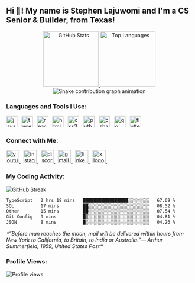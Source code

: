 <h2 align="left">Hi 👋! My name is Stephen Lajuwomi and I'm a CS Senior & Builder, from Texas!</h2>

<!-- GitHub Stats & Top Languages -->
<div align="center">
  <a href="https://github.com/SLajuwomi">
    <img src="https://github-readme-stats.vercel.app/api?username=SLajuwomi&show_icons=true&include_all_commits=true&count_private=true&hide_title=false&hide_rank=false&disable_animations=false&theme=dracula&locale=en&hide_border=false" height="150" alt="GitHub Stats"/>
  </a>
  <a href="https://github.com/SLajuwomi">
    <img src="https://github-readme-stats.vercel.app/api/top-langs?username=SLajuwomi&locale=en&hide_title=false&layout=compact&card_width=320&langs_count=6&theme=dracula&hide_border=false" height="150" alt="Top Languages"/>
  </a>
</div>

<!-- Contribution Snake -->
<div align="center">
<img src="https://raw.githubusercontent.com/SLajuwomi/SLajuwomi/output/github-contribution-grid-snake.svg" alt="Snake contribution graph animation" />
</div>

### Languages and Tools I Use:

<!-- Tech & Framework Icons -->
<p align="left">
  <img src="https://cdn.jsdelivr.net/gh/devicons/devicon/icons/javascript/javascript-original.svg" height="30" alt="javascript logo"  />  
  <img src="https://cdn.jsdelivr.net/gh/devicons/devicon/icons/typescript/typescript-original.svg" height="30" alt="typescript logo"  />  
  <img src="https://cdn.jsdelivr.net/gh/devicons/devicon/icons/react/react-original.svg" height="30" alt="react logo"  />  
  <img src="https://cdn.jsdelivr.net/gh/devicons/devicon/icons/html5/html5-original.svg" height="30" alt="html5 logo"  />  
  <img src="https://cdn.jsdelivr.net/gh/devicons/devicon/icons/css3/css3-original.svg" height="30" alt="css3 logo"  />  
  <img src="https://cdn.jsdelivr.net/gh/devicons/devicon/icons/python/python-original.svg" height="30" alt="python logo"  />  
  <img src="https://cdn.jsdelivr.net/gh/devicons/devicon/icons/csharp/csharp-original.svg" height="30" alt="csharp logo"  />  
  <img src="https://cdn.jsdelivr.net/gh/devicons/devicon/icons/go/go-original.svg" height="30" alt="go logo" />  
  <img src="https://cdn.jsdelivr.net/gh/devicons/devicon/icons/flutter/flutter-original.svg" height="30" alt="flutter logo" />  
  <!-- Add or remove icons from https://devicon.dev/ as needed -->
</p>

### Connect with Me:

<!-- Social Media Badges -->
<p align="left">
  <a href="https://www.youtube.com/@stephen_builds-v3n" target="_blank">
    <img src="https://img.shields.io/static/v1?message=Youtube&logo=youtube&label=&color=FF0000&logoColor=white&labelColor=&style=for-the-badge" height="35" alt="youtube logo"  />
  </a> 
  <a href="https://www.instagram.com/stephenbuilds_/" target="_blank">
    <img src="https://img.shields.io/static/v1?message=Instagram&logo=instagram&label=&color=E4405F&logoColor=white&labelColor=&style=for-the-badge" height="35" alt="instagram logo"  />
  </a> 
  <a href="https://discordapp.com/users/868694750365089863" target="_blank">
    <img src="https://img.shields.io/static/v1?message=Discord&logo=discord&label=&color=7289DA&logoColor=white&labelColor=&style=for-the-badge" height="35" alt="discord logo"  />
  </a> 
  <a href="mailto:stephenlajuwomi@gmail.com" target="_blank">
    <img src="https://img.shields.io/static/v1?message=Gmail&logo=gmail&label=&color=D14836&logoColor=white&labelColor=&style=for-the-badge" height="35" alt="gmail logo"  />
  </a> 
  <a href="https://www.linkedin.com/in/stephenlajuwomi/" target="_blank">
    <img src="https://img.shields.io/static/v1?message=LinkedIn&logo=linkedin&label=&color=0077B5&logoColor=white&labelColor=&style=for-the-badge" height="35" alt="linkedin logo"  />
  </a> 
  <a href="https://x.com/stephenbuilds_" target="_blank">
    <img src="https://img.shields.io/static/v1?message=X&logo=x&label=&color=000000&logoColor=white&labelColor=&style=for-the-badge" height="35" alt="x logo"  />
  </a> 
</p>

### My Coding Activity:

<!-- GitHub Streak Stats -->
[![GitHub Streak](https://streak-stats.demolab.com/?user=Slajuwomi)](https://git.io/streak-stats)

<!-- WakaTime Stats Section -->
<!--START_SECTION:waka-->

```txt
TypeScript   2 hrs 18 mins   █████████████████░░░░░░░░   67.69 %
SQL          17 mins         ██░░░░░░░░░░░░░░░░░░░░░░░   08.52 %
Other        15 mins         ██░░░░░░░░░░░░░░░░░░░░░░░   07.54 %
Git Config   9 mins          █▒░░░░░░░░░░░░░░░░░░░░░░░   04.81 %
JSON         8 mins          █░░░░░░░░░░░░░░░░░░░░░░░░   04.26 %
```

<!--END_SECTION:waka-->

<!-- Random Dev Quote Section -->
<!--STARTS_HERE_QUOTE_README-->
<i>❝“Before man reaches the moon, mail will be delivered within hours from New York to California, to Britain, to India or Australia.”— Arthur Summerfield, 1959, United States Post❞</i>
<!--ENDS_HERE_QUOTE_README-->

<!-- Comprehensive Metrics -->
<!--
<p align="center">
  <img src="https://github.com/SLajuwomi/SLajuwomi/blob/main/github-metrics.svg" alt="Lowlighter Metrics"/>
</p>
-->

### Profile Views:

<!-- Visitor Counter -->
<p align="left">
  <img src="https://komarev.com/ghpvc/?username=SLajuwomi&style=flat-square&color=blueviolet" alt="Profile views"/>
</p>

<!-- Suggestions Section -->
<!-- You can add more sections here! Some ideas:
### 🏆 GitHub Trophies
Use `ryo-ma/github-profile-trophy`
<p align="center">
  <img src="https://github-profile-trophy.vercel.app/?username=SLajuwomi&theme=dracula&column=7&margin-w=15&margin-h=15"/>
</p>

### ⚡ Recent Activity
Use `jamesgeorge007/github-activity-readme` action to list recent commits/PRs/issues.

### 🎧 What I'm Listening To
Use `lowlighter/metrics` with the Spotify plugin enabled.
-->
